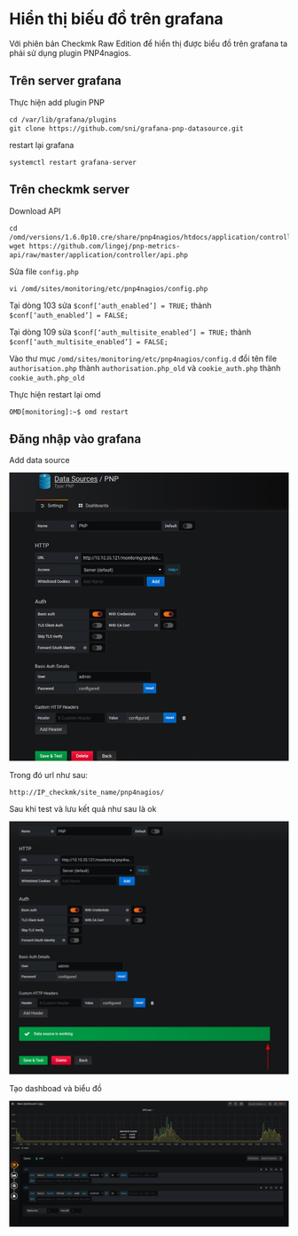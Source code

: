 # Hiển thị biếu đồ trên grafana

Với phiên bản Checkmk Raw Edition để hiển thị được biểu đồ trên grafana ta phải sử dụng plugin PNP4nagios.

## Trên server grafana

Thực hiện add plugin PNP

```
cd /var/lib/grafana/plugins
git clone https://github.com/sni/grafana-pnp-datasource.git
```

restart lại grafana

```
systemctl restart grafana-server
```

## Trên checkmk server

Download API

```
cd /omd/versions/1.6.0p10.cre/share/pnp4nagios/htdocs/application/controllers
wget https://github.com/lingej/pnp-metrics-api/raw/master/application/controller/api.php
```

Sửa file `config.php`

```
vi /omd/sites/monitoring/etc/pnp4nagios/config.php
```

Tại dòng 103 sửa `$conf[‘auth_enabled’] = TRUE;` thành `$conf[‘auth_enabled’] = FALSE;`

Tại dòng 109 sửa `$conf[‘auth_multisite_enabled’] = TRUE;` thành `$conf[‘auth_multisite_enabled’] = FALSE; `

Vào thư mục `/omd/sites/monitoring/etc/pnp4nagios/config.d` đổi tên file `authorisation.php` thành `authorisation.php_old` và `cookie_auth.php` thành `cookie_auth.php_old`

Thực hiện restart lại omd

```
OMD[monitoring]:~$ omd restart
```

## Đăng nhập vào grafana

Add data source

![](../images/grafana/01.png)

Trong đó url như sau:

```
http://IP_checkmk/site_name/pnp4nagios/
```

Sau khi test và lưu kết quả như sau là ok

![](../images/grafana/02.png)

Tạo dashboad và biểu đồ

![](../images/grafana/03.png)